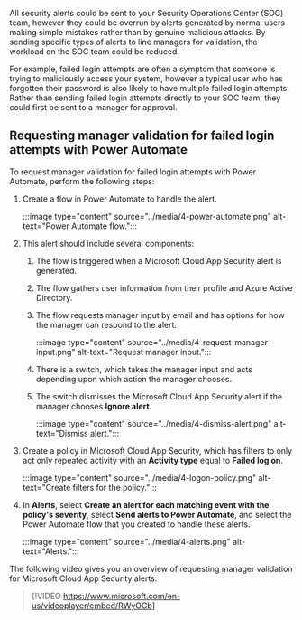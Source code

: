 All security alerts could be sent to your Security Operations Center (SOC) team, however they could be overrun by alerts generated by normal users making simple mistakes rather than by genuine malicious attacks. By sending specific types of alerts to line managers for validation, the workload on the SOC team could be reduced.

For example, failed login attempts are often a symptom that someone is trying to maliciously access your system, however a typical user who has forgotten their password is also likely to have multiple failed login attempts. Rather than sending failed login attempts directly to your SOC team, they could first be sent to a manager for approval.

## Requesting manager validation for failed login attempts with Power Automate

To request manager validation for failed login attempts with Power Automate, perform the following steps:

1. Create a flow in Power Automate to handle the alert.

    :::image type="content" source="../media/4-power-automate.png" alt-text="Power Automate flow.":::

2. This alert should include several components:

    1. The flow is triggered when a Microsoft Cloud App Security alert is generated.
    1. The flow gathers user information from their profile and Azure Active Directory.
    1. The flow requests manager input by email and has options for how the manager can respond to the alert.

        :::image type="content" source="../media/4-request-manager-input.png" alt-text="Request manager input.":::

    1. There is a switch, which takes the manager input and acts depending upon which action the manager chooses.
    1. The switch dismisses the Microsoft Cloud App Security alert if the manager chooses **Ignore alert**.

        :::image type="content" source="../media/4-dismiss-alert.png" alt-text="Dismiss alert.":::

3. Create a policy in Microsoft Cloud App Security, which has filters to only act only repeated activity with an **Activity type** equal to **Failed log on**.

    :::image type="content" source="../media/4-logon-policy.png" alt-text="Create filters for the policy.":::

4. In **Alerts**, select **Create an alert for each matching event with the policy's severity**, select **Send alerts to Power Automate**, and select the Power Automate flow that you created to handle these alerts.

    :::image type="content" source="../media/4-alerts.png" alt-text="Alerts.":::

The following video gives you an overview of requesting manager validation for Microsoft Cloud App Security alerts:

> [!VIDEO https://www.microsoft.com/en-us/videoplayer/embed/RWyOGb]
